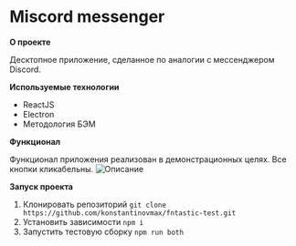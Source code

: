 # Miscord messenger

**О проекте**

Десктопное приложение, сделанное по аналогии с мессенджером Discord.


**Используемые технологии**

* ReactJS
* Electron
* Методология БЭМ


**Функционал**

Функционал приложения реализован в демонстрационных целях. Все кнопки кликабельны.
![Описание](http://dl3.joxi.net/drive/2021/04/04/0036/3794/2383570/70/c627e58124.jpg "Описание")



**Запуск проекта**
1. Клонировать репозиторий `git clone https://github.com/konstantinovmax/fntastic-test.git`
2. Установить зависимости `npm i`
3. Запустить тестовую сборку `npm run both`
